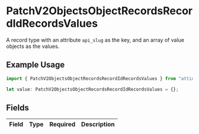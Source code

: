 # PatchV2ObjectsObjectRecordsRecordIdRecordsValues

A record type with an attribute `api_slug` as the key, and an array of value objects as the values.

## Example Usage

```typescript
import { PatchV2ObjectsObjectRecordsRecordIdRecordsValues } from "attio-js/models/operations";

let value: PatchV2ObjectsObjectRecordsRecordIdRecordsValues = {};
```

## Fields

| Field       | Type        | Required    | Description |
| ----------- | ----------- | ----------- | ----------- |